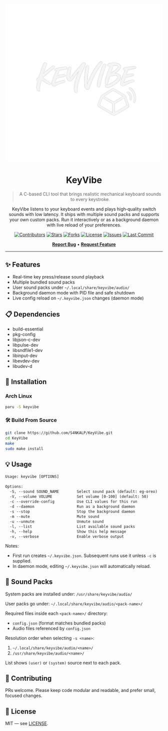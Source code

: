 <div align="center">
  <img src="assets/logo.png" alt="Project Logo">

# KeyVibe

> A C-based CLI tool that brings realistic mechanical keyboard sounds to every keystroke.

KeyVibe listens to your keyboard events and plays high‑quality switch sounds with low latency. It ships with multiple sound packs and supports your own custom packs. Run it interactively or as a background daemon with live reload of your preferences.

</div>

<div align="center">

[![Contributors](https://img.shields.io/github/contributors/S4NKALP/KeyVibe?style=for-the-badge&color=6366f1)](https://github.com/S4NKALP/KeyVibe/graphs/contributors)
[![Stars](https://img.shields.io/github/stars/S4NKALP/KeyVibe?style=for-the-badge&color=10b981)](https://github.com/S4NKALP/KeyVibe/stargazers)
[![Forks](https://img.shields.io/github/forks/S4NKALP/KeyVibe?style=for-the-badge&color=06b6d4)](https://github.com/S4NKALP/KeyVibe/network/members)
[![License](https://img.shields.io/github/license/S4NKALP/KeyVibe?style=for-the-badge&color=f59e0b)](LICENSE)
[![Issues](https://img.shields.io/github/issues/S4NKALP/KeyVibe?style=for-the-badge&color=ef4444)](https://github.com/S4NKALP/KeyVibe/issues)
[![Last Commit](https://img.shields.io/github/last-commit/S4NKALP/KeyVibe?style=for-the-badge&color=8b5cf6)](https://github.com/S4NKALP/KeyVibe/pulse)

[**Report Bug**](https://github.com/S4NKALP/KeyVibe/issues) • [**Request Feature**](https://github.com/S4NKALP/KeyVibe/discussions)

</div>

---

## ✨ Features

- Real-time key press/release sound playback
- Multiple bundled sound packs
- User sound packs under `~/.local/share/keyvibe/audio/`
- Background daemon mode with PID file and safe shutdown
- Live config reload on `~/.keyvibe.json` changes (daemon mode)

## 📋 Dependencies

- build-essential
- pkg-config
- libjson-c-dev
- libpulse-dev
- libsndfile1-dev
- libinput-dev
- libevdev-dev
- libudev-d

## 🚀 Installation

### Arch Linux

```bash
paru -S keyvibe
```

### 🛠️ Build From Source

```bash
git clone https://github.com/S4NKALP/KeyVibe.git
cd KeyVibe
make
sudo make install
```

## 💡 Usage

    Usage: keyvibe [OPTIONS]

    Options:
      -S, --sound SOUND_NAME        Select sound pack (default: eg-oreo)
      -V, --volume VOLUME           Set volume [0-100] (default: 50)
      -c --override-config          Use CLI values for this run
      -d --daemon                   Run as a background daemon
      -s --stop                     Stop the background daemon
      -m --mute                     Mute sound
      -u --unmute                   Unmute sound
      -l, --list                    List available sound packs
      -h, --help                    Show this help message
      -v, --verbose                 Enable verbose output

Notes:

- First run creates `~/.keyvibe.json`. Subsequent runs use it unless `-c` is supplied.
- In daemon mode, editing `~/.keyvibe.json` will automatically reload.

## 🎵 Sound Packs

System packs are installed under: `/usr/share/keyvibe/audio/`

User packs go under: `~/.local/share/keyvibe/audio/<pack-name>/`

Required files inside each `<pack-name>/` directory:

- `config.json` (format matches bundled packs)
- Audio files referenced by `config.json`

Resolution order when selecting `-s <name>`:

1. `~/.local/share/keyvibe/audio/<name>/`
2. `/usr/share/keyvibe/audio/<name>/`

List shows `(user)` or `(system)` source next to each pack.

## 🤝 Contributing

PRs welcome. Please keep code modular and readable, and prefer small, focused changes.

## 📄 License

MIT — see [LICENSE](LICENSE).
